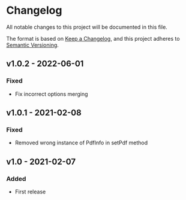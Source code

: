 # Changelog

All notable changes to this project will be documented in this file.

The format is based on [Keep a Changelog](https://keepachangelog.com/en/1.0.0/), and this project adheres
to [Semantic Versioning](https://semver.org/spec/v2.0.0.html).

## v1.0.2 - 2022-06-01

### Fixed
- Fix incorrect options merging


## v1.0.1 - 2021-02-08

### Fixed
- Removed wrong instance of PdfInfo in setPdf method

## v1.0 - 2021-02-07

### Added
- First release
